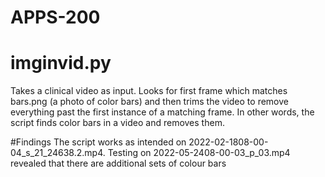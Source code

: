# APPS-200

# imginvid.py
Takes a clinical video as input. Looks for first frame which matches bars.png (a photo of color bars) and then trims the video to remove everything past the first instance of a matching frame. In other words, the script finds color bars in a video and removes them. 

#Findings
The script works as intended on 2022-02-1808-00-04_s_21_24638.2.mp4. Testing on 2022-05-2408-00-03_p_03.mp4 revealed that there are additional sets of colour bars 

